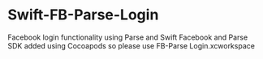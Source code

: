 # Swift-FB-Parse-Login
Facebook login functionality using Parse and Swift
Facebook and Parse SDK added using Cocoapods so please use FB-Parse Login.xcworkspace
